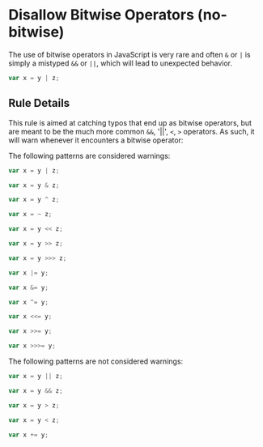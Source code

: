 # Disallow Bitwise Operators (no-bitwise)

The use of bitwise operators in JavaScript is very rare and often `&` or `|` is simply a mistyped `&&` or `||`, which will lead to unexpected behavior.

```js
var x = y | z;
```

## Rule Details

This rule is aimed at catching typos that end up as bitwise operators, but are meant to be the much more common `&&`, '||', `<`, `>` operators. As such, it will warn whenever it encounters a bitwise operator:

The following patterns are considered warnings:

```js
var x = y | z;

var x = y & z;

var x = y ^ z;

var x = ~ z;

var x = y << z;

var x = y >> z;

var x = y >>> z;

var x |= y;

var x &= y;

var x ^= y;

var x <<= y;

var x >>= y;

var x >>>= y;
```

The following patterns are not considered warnings:

```js
var x = y || z;

var x = y && z;

var x = y > z;

var x = y < z;

var x += y;
```
